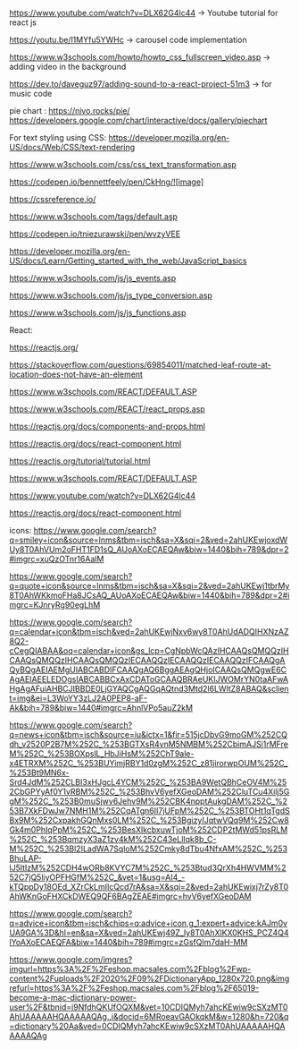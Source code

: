 https://www.youtube.com/watch?v=DLX62G4lc44 -> Youtube tutorial for react js

https://youtu.be/l1MYfu5YWHc -> carousel code implementation

https://www.w3schools.com/howto/howto_css_fullscreen_video.asp -> adding video in the background

https://dev.to/daveguz97/adding-sound-to-a-react-project-51m3 -> for music code


pie chart :
https://nivo.rocks/pie/ 
https://developers.google.com/chart/interactive/docs/gallery/piechart

For text styling using CSS:
https://developer.mozilla.org/en-US/docs/Web/CSS/text-rendering

https://www.w3schools.com/css/css_text_transformation.asp

https://codepen.io/bennettfeely/pen/CkHng/![image]

https://cssreference.io/

https://www.w3schools.com/tags/default.asp

https://codepen.io/tniezurawski/pen/wvzyVEE

https://developer.mozilla.org/en-US/docs/Learn/Getting_started_with_the_web/JavaScript_basics

https://www.w3schools.com/js/js_events.asp

https://www.w3schools.com/js/js_type_conversion.asp

https://www.w3schools.com/js/js_functions.asp
  
  
 React: 

https://reactjs.org/
  
https://stackoverflow.com/questions/69854011/matched-leaf-route-at-location-does-not-have-an-element
  
https://www.w3schools.com/REACT/DEFAULT.ASP
  
https://www.w3schools.com/REACT/react_props.asp
  
https://reactjs.org/docs/components-and-props.html
  
https://reactjs.org/docs/react-component.html

https://reactjs.org/tutorial/tutorial.html

https://www.w3schools.com/REACT/DEFAULT.ASP

https://www.youtube.com/watch?v=DLX62G4lc44

https://reactjs.org/docs/react-component.html



icons:
https://www.google.com/search?q=smiley+icon&source=lnms&tbm=isch&sa=X&sqi=2&ved=2ahUKEwjoxdWUy8T0AhVUm2oFHT1FD1sQ_AUoAXoECAEQAw&biw=1440&bih=789&dpr=2#imgrc=xuQzOTnr16AalM


https://www.google.com/search?q=quote+icon&source=lnms&tbm=isch&sa=X&sqi=2&ved=2ahUKEwj1tbrMy8T0AhWKkmoFHa8JCsAQ_AUoAXoECAEQAw&biw=1440&bih=789&dpr=2#imgrc=KJnryRg90egLhM


https://www.google.com/search?q=calendar+icon&tbm=isch&ved=2ahUKEwjNxv6wy8T0AhUdADQIHXNzAZ8Q2-cCegQIABAA&oq=calendar+icon&gs_lcp=CgNpbWcQAzIHCAAQsQMQQzIHCAAQsQMQQzIHCAAQsQMQQzIECAAQQzIECAAQQzIECAAQQzIFCAAQgAQyBQgAEIAEMgUIABCABDIFCAAQgAQ6BggAEAgQHjoICAAQsQMQgwE6CAgAEIAEELEDOgsIABCABBCxAxCDAToGCAAQBRAeUKIJWOMrYN0taAFwAHgAgAFuiAHBCJIBBDE0LjGYAQCgAQGqAQtnd3Mtd2l6LWltZ8ABAQ&sclient=img&ei=L3WoYY3zLJ2A0PEP8-aF-Ak&bih=789&biw=1440#imgrc=AhnlVPo5auZ2kM


https://www.google.com/search?q=news+icon&tbm=isch&source=iu&ictx=1&fir=515jcDbvG9moGM%252CQdh_v2520P2B7M%252C_%253BGTXsR4vnM5NMBM%252CbimAJSi1rMFreM%252C_%253BOXpslL_HbJiHsM%252ChT9ale-x4ETRXM%252C_%253BUYimjRBY1d0zgM%252C_z81jirorwpOUM%252C_%253Bt9MN6x-Srd4JdM%252CLBI3xHJgcL4YCM%252C_%253BA9WetQBhCeOV4M%252CbGPYyAf0Y1vRBM%252C_%253BhvV6yefXGeoDAM%252CluTCu4Xilj5GgM%252C_%253B0muSjwv6Jehv9M%252CBK4npptAukgDAM%252C_%253B7XkFDwJw7NMH1M%252CqATgn6II7jUFpM%252C_%253BTOHt1qTgdSBx9M%252CxpakhGQnMxs0LM%252C_%253BgizyIJqtwVQq9M%252Cw8Gk4m0PhIqPpM%252C_%253BesXlkcbxuwTjoM%252CDP2tMWd51psRLM%252C_%253BqmzyX3aZ1zv4kM%252C43eLllqk8b_C-M%252C_%253Bl2ILadWA7SqloM%252Cmky8dTbu4NfxAM%252C_%253BhuLAP-lJ5ltIzM%252CDH4wORb8KVYC7M%252C_%253Btud3QrXh4HWVMM%252C7jQ5liyOPFHGfM%252C_&vet=1&usg=AI4_-kTQppDy18OEd_XZrCkLmIIcQcd7rA&sa=X&sqi=2&ved=2ahUKEwixj7rZy8T0AhWKnGoFHXCkDWEQ9QF6BAgZEAE#imgrc=hvV6yefXGeoDAM


https://www.google.com/search?q=advice+icon&tbm=isch&chips=q:advice+icon,g_1:expert+advice:kAJm0vUA9GA%3D&hl=en&sa=X&ved=2ahUKEwj49Z_ly8T0AhXlKX0KHS_PCZ4Q4lYoAXoECAEQFA&biw=1440&bih=789#imgrc=zGsfQlm7daH-MM


https://www.google.com/imgres?imgurl=https%3A%2F%2Feshop.macsales.com%2Fblog%2Fwp-content%2Fuploads%2F2020%2F09%2FDictionaryApp_1280x720.png&imgrefurl=https%3A%2F%2Feshop.macsales.com%2Fblog%2F65019-become-a-mac-dictionary-power-user%2F&tbnid=i9NfdhQKUfOQXM&vet=10CDIQMyh7ahcKEwiw9cSXzMT0AhUAAAAAHQAAAAAQAg..i&docid=6MRoeavGAOkqkM&w=1280&h=720&q=dictionary%20Aa&ved=0CDIQMyh7ahcKEwiw9cSXzMT0AhUAAAAAHQAAAAAQAg

